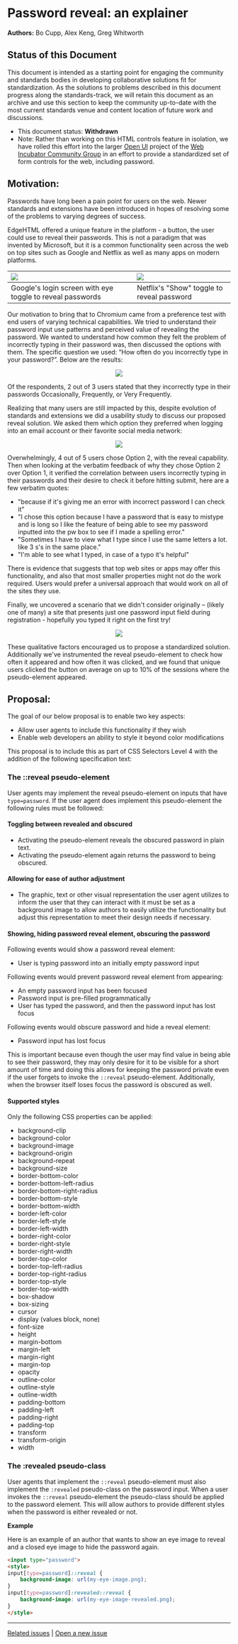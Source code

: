 # Password reveal: an explainer

**Authors:** Bo Cupp, Alex Keng, Greg Whitworth

## Status of this Document
This document is intended as a starting point for engaging the community and standards bodies in developing collaborative solutions fit for standardization. As the solutions to problems described in this document progress along the standards-track, we will retain this document as an archive and use this section to keep the community up-to-date with the most current standards venue and content location of future work and discussions.
* This document status: **Withdrawn**
* Note: Rather than working on this HTML controls feature in isolation, we have rolled this effort into the larger [Open UI](https://github.com/WICG/open-ui) project of the [Web Incubator Community Group](https://wicg.io/) in an effort to provide a standardized set of form controls for the web, including password.

## Motivation:

Passwords have long been a pain point for users on the web. Newer standards and extensions have been introduced in hopes of resolving some of the problems to varying degrees of success.

EdgeHTML offered a unique feature in the platform - a button, the user could use to reveal their passwords. This is not a paradigm that was invented by Microsoft, but it is a common functionality seen across the web on top sites such as Google and Netflix as well as many apps on modern platforms.

| <img src="google-reveal.png">                             | <img src="netflix-reveal.png">              |
| :-------------------------------------------------------- | :------------------------------------------ |
| Google's login screen with eye toggle to reveal passwords | Netflix's "Show" toggle to reveal password  |

Our motivation to bring that to Chromium came from a preference test with end users of varying technical capabilities. We tried to understand their password input use patterns and perceived value of revealing the password. We wanted to understand how common they felt the problem of incorrectly typing in their password was, then discussed the options with them. The specific question we used: “How often do you incorrectly type in your password?”. Below are the results:

<center><img src="incorrect-password-frequency.png"></center>

Of the respondents, 2 out of 3 users stated that they incorrectly type in their passwords Occasionally, Frequently, or Very Frequently.

Realizing that many users are still impacted by this, despite evolution of standards and extensions we did a usability study to discuss our proposed reveal solution. We asked them which option they preferred when logging into an email account or their favorite social media network:

<center><img src="preference.png"></center>

Overwhelmingly, 4 out of 5 users chose Option 2, with the reveal capability. Then when looking at the verbatim feedback of why they chose Option 2 over Option 1, it verified the correlation between users incorrectly typing in their passwords and their desire to check it before hitting submit, here are a few verbatim quotes:

* "because if it's giving me an error with incorrect password I can check it"
* "I chose this option because I have a password that is easy to mistype and is long so I like the feature of being able to see my password inputted into the pw box to see if I made a spelling error."
* "Sometimes I have to view what I type since I use the same letters a lot. like 3 s's in the same place."
* "I'm able to see what I typed, in case of a typo it's helpful"

There is evidence that suggests that top web sites or apps may offer this functionality, and also that most smaller properties might not do the work required. Users would prefer a universal approach that would work on all of the sites they use.

Finally, we uncovered a scenario that we didn't consider originally – (likely one of many) a site that presents just one password input field during registration - hopefully you typed it right on the first try!

 <center><img src="register.png"></center>

These qualitative factors encouraged us to propose a standardized solution. Additionally we've instrumented the reveal pseudo-element to check how often it appeared and how often it was clicked, and we found that unique users clicked the button on average on up to 10% of the sessions where the pseudo-element appeared.

## Proposal:

The goal of our below proposal is to enable two key aspects:

* Allow user agents to include this functionality if they wish
* Enable web developers an ability to style it beyond color modifications

This proposal is to include this as part of CSS Selectors Level 4 with the addition of the following specification text:

### The ::reveal pseudo-element

User agents may implement the reveal pseudo-element on inputs that have `type=password`. If the user agent does implement this pseudo-element the following rules must be followed:

#### Toggling between revealed and obscured

* Activating the pseudo-element reveals the obscured password in plain text.
* Activating the pseudo-element again returns the password to being obscured.

#### Allowing for ease of author adjustment

* The graphic, text or other visual representation the user agent utilizes to inform the user that they can interact with it must be set as a background image to allow authors to easily utilize the functionality but adjust this representation to meet their design needs if necessary.

#### Showing, hiding password reveal element, obscuring the password

Following events would show a password reveal element:

* User is typing password into an initially empty password input

Following events would prevent password reveal element from appearing:

  * An empty password input has been focused
  * Password input is pre-filled programmatically
  * User has typed the password, and then the password input has lost focus

Following events would obscure password and hide a reveal element:

 * Password input has lost focus

 This is important because even though the user may find value in being able to see their password, they may only desire for it to be visible for a short amount of time and doing this allows for keeping the password private even if the user forgets to invoke the `::reveal` pseudo-element. Additionally, when the browser itself loses focus the password is obscured as well.

#### Supported styles

Only the following CSS properties can be applied:

* background-clip
* background-color
* background-image
* background-origin
* background-repeat
* background-size
* border-bottom-color
* border-bottom-left-radius
* border-bottom-right-radius
* border-bottom-style
* border-bottom-width
* border-left-color
* border-left-style
* border-left-width
* border-right-color
* border-right-style
* border-right-width
* border-top-color
* border-top-left-radius
* border-top-right-radius
* border-top-style
* border-top-width
* box-shadow
* box-sizing
* cursor
* display (values block, none)
* font-size
* height
* margin-bottom
* margin-left
* margin-right
* margin-top
* opacity
* outline-color
* outline-style
* outline-width
* padding-bottom
* padding-left
* padding-right
* padding-top
* transform
* transform-origin
* width

### The :revealed pseudo-class

User agents that implement the `::reveal` pseudo-element must also implement the `:revealed` pseudo-class on the password input. When a user invokes the `::reveal` pseudo-element the pseudo-class should be applied to the password element.
This will allow authors to provide different styles when the password is either revealed or not.

**Example**

Here is an example of an author that wants to show an eye image to reveal and a closed eye image to hide the password again.

```HTML
<input type="password">
<style>
input[type=password]::reveal {
    background-image: url(my-eye-image.png);
}
input[type=password]:revealed::reveal {
    background-image: url(my-eye-image-revealed.png);
}
</style>
```

---
[Related issues](https://github.com/MicrosoftEdge/MSEdgeExplainers/labels/Password%20Reveal) | [Open a new issue](https://github.com/MicrosoftEdge/MSEdgeExplainers/issues/new?title=%5BPassword%20Reveal%5D)
